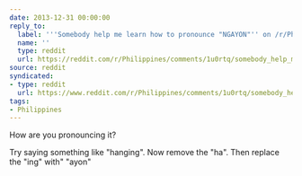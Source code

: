 ```yaml
---
date: 2013-12-31 00:00:00
reply_to:
  label: '''Somebody help me learn how to pronounce "NGAYON"'' on /r/Philippines'
  name: ''
  type: reddit
  url: https://reddit.com/r/Philippines/comments/1u0rtq/somebody_help_me_learn_how_to_pronounce_ngayon/
source: reddit
syndicated:
- type: reddit
  url: https://www.reddit.com/r/Philippines/comments/1u0rtq/somebody_help_me_learn_how_to_pronounce_ngayon/ceddsx9/
tags:
- Philippines
---
```


How are you pronouncing it?

Try saying something like "hanging". Now remove the "ha". Then replace the "ing" with" "ayon"

